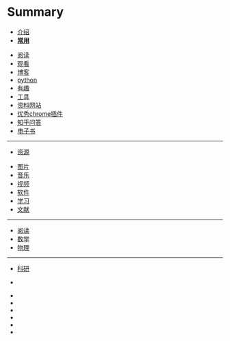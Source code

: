 # Summary
* [介绍](README.md)
* [**常用**]()
 - [阅读](阅读.md)
 - [观看](观看.md)
 - [博客](博客.md)
 - [python](python.md)
 - [有趣](有趣.md)
 - [工具](工具.md)
 - [资料网站](资料网站.md)
 - [优秀chrome插件](优秀chrome插件.md)
 - [知乎问答](知乎问答.md)
 - [电子书](电子书.md)
---
* [资源]()
 - [图片](图片.md)
 - [音乐](音乐.md)
 - [视频](视频.md)
 - [软件](软件.md)
 - [学习](学习.md)
 - [文献](文献.md)
---
* [阅读](-阅读-.md)
* [数学](数学.md)
* [物理](物理.md)
---
* [科研](科研.md)
 - []()
* []()
* []()
* []()
* []()
* []()
* []()